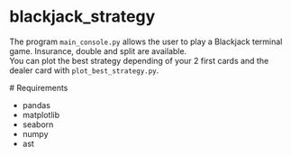 # blackjack_strategy

The program `main_console.py` allows the user to play a Blackjack terminal game. Insurance, double and split are available.
<br>You can plot the best strategy depending of your 2 first cards and the dealer card with `plot_best_strategy.py`.

# Requirements

- pandas
- matplotlib
- seaborn
- numpy
- ast
